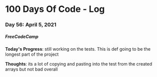 # 100 Days Of Code - Log
### Day 56: April 5, 2021
##### FreeCodeCamp 

**Today's Progress**: still working on the tests. This is def going to be the longest part of the project 

**Thoughts**: its a lot of copying and pasting into the test from the created arrays but not bad overall